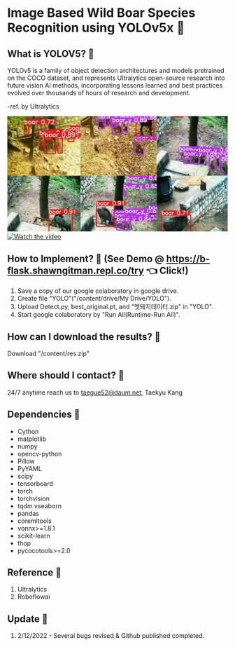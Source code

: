 # Image Based Wild Boar Species Recognition using YOLOv5x 🐗

## What is YOLOV5? 🐗

YOLOv5 is a family of object detection architectures and models pretrained on the COCO dataset, and represents Ultralytics open-source research into future vision AI methods, incorporating lessons learned and best practices evolved over thousands of hours of research and development.

-ref. by Ultralytics

![Watch the video](boar_sample.jpg)
[![Watch the video](p.png)](https://youtu.be/_OjmGL69u0E)

## How to Implement? 🐗 (See Demo @ https://b-flask.shawngitman.repl.co/try 👈 Click!) 

1. Save a copy of our google colaboratory in google drive.
2. Create file "YOLO"("/content/drive/My Drive/YOLO").
3. Upload Detect.py, best_original.pt, and "멧돼지데이터.zip" in "YOLO".
4. Start google colaboratory by "Run All(Runtime-Run All)".

## How can I download the results? 🐗

Download "/content/res.zip"

## Where should I contact? 🐗

24/7 anytime reach us to taegue52@daum.net, Taekyu Kang


## Dependencies 🐗

* Cython
* matplotlib
* numpy
* opencv-python
* Pillow
* PyYAML
* scipy
* tensorboard
* torch
* torchvision
* tqdm
vseaborn
* pandas
* coremltools
* vonnx>=1.8.1
* scikit-learn
* thop
* pycocotools>=2.0

## Reference 🐗

1. Ultralytics
2. Roboflowai

## Update 🐗

1. 2/12/2022 - Several bugs revised & Github published completed.
